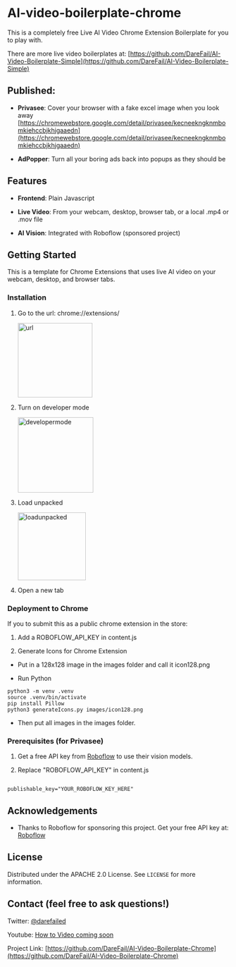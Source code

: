 # AI-video-boilerplate-chrome

  This is a completely free Live AI Video Chrome Extension Boilerplate for you to play with.  

There are more live video boilerplates at: [https://github.com/DareFail/AI-Video-Boilerplate-Simple](https://github.com/DareFail/AI-Video-Boilerplate-Simple)


## Published:

- **Privasee**: Cover your browser with a fake excel image when you look away [https://chromewebstore.google.com/detail/privasee/kecneekngknmbomkiehccbjkhjgaaedn](https://chromewebstore.google.com/detail/privasee/kecneekngknmbomkiehccbjkhjgaaedn)

- **AdPopper**: Turn all your boring ads back into popups as they should be



## Features

-  **Frontend**: Plain Javascript

-  **Live Video**: From your webcam, desktop, browser tab, or a local .mp4 or .mov file

-  **AI Vision**: Integrated with Roboflow (sponsored project)

  

## Getting Started

  
This is a template for Chrome Extensions that uses live AI video on your webcam, desktop, and browser tabs.
  


### Installation

1. Go to the url: chrome://extensions/

   <img width="169" alt="url" src="https://github.com/user-attachments/assets/6665cc6e-0434-409a-95c7-212f9be1cc9f">


3. Turn on developer mode

   <img width="171" alt="developermode" src="https://github.com/user-attachments/assets/6f26110b-2990-4faa-9a79-2da5594d6e50">


5. Load unpacked

   <img width="154" alt="loadunpacked" src="https://github.com/user-attachments/assets/8db2dec6-46ed-49e4-8534-5816de93ba2b">


7. Open a new tab

  

### Deployment to Chrome

If you to submit this as a public chrome extension in the store:

1. Add a ROBOFLOW_API_KEY in content.js

2. Generate Icons for Chrome Extension
 - Put in a 128x128 image in the images folder and call it icon128.png

- Run Python
```
python3 -m venv .venv
source .venv/bin/activate
pip install Pillow 
python3 generateIcons.py images/icon128.png
```

- Then put all images in the images folder.



### Prerequisites (for Privasee)

1. Get a free API key from [Roboflow](https://roboflow.com/) to use their vision models.

2. Replace "ROBOFLOW_API_KEY" in content.js

```

publishable_key="YOUR_ROBOFLOW_KEY_HERE"

```


## Acknowledgements

  

- Thanks to Roboflow for sponsoring this project. Get your free API key at: [Roboflow](https://roboflow.com/)

  

## License
  

Distributed under the APACHE 2.0 License. See `LICENSE` for more information.

  

## Contact (feel free to ask questions!)

  

Twitter: [@darefailed](https://twitter.com/darefailed)

  

Youtube: [How to Video coming soon](https://www.youtube.com/@darefail)

  

Project Link: [https://github.com/DareFail/AI-Video-Boilerplate-Chrome](https://github.com/DareFail/AI-Video-Boilerplate-Chrome)
